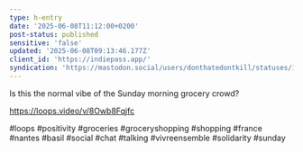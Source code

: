 ```yaml
---
type: h-entry
date: '2025-06-08T11:12:00+0200'
post-status: published
sensitive: 'false'
updated: '2025-06-08T09:13:46.177Z'
client_id: 'https://indiepass.app/'
syndication: 'https://mastodon.social/users/donthatedontkill/statuses/114646975292668562'
---
```

Is this the normal vibe of the Sunday morning grocery crowd? 

https://loops.video/v/8Owb8Fqjfc 

#loops #positivity #groceries #groceryshopping #shopping #france #nantes #basil #social #chat #talking #vivreensemble #solidarity #sunday
